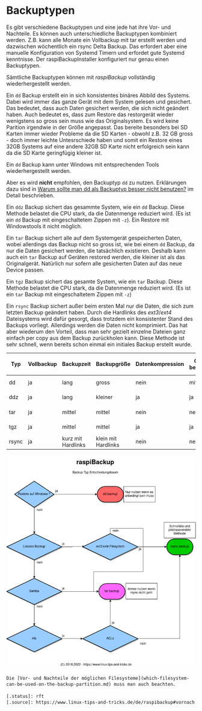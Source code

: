 # Backuptypen

Es gibt verschiedene Backuptypen und eine jede hat ihre Vor- und Nachteile.
Es können auch unterschiedliche Backuptypen kombiniert werden. Z.B. kann alle
Monate ein Vollbackup mit tar erstellt werden und dazwischen wöchentlich ein rsync Delta Backup.
Das erfordert aber eine manuelle Konfiguration von Systemd Timern und erfordet
gute Systemd kenntnisse. Der raspiBackupInstaller konfiguriert nur genau einen
Backuptypen.

Sämtliche Backuptypen können mit *raspiBackup* vollständig wiederhergestellt
werden.

Ein `dd` Backup erstellt ein in sich konsistentes binäres Abbild des Systems.
Dabei wird immer das ganze Gerät mit dem System gelesen und gesichert. Das bedeutet, dass
auch Daten gesichert werden, die sich nicht geändert haben. Auch bedeutet es,
dass zum Restore das restorgerät wieder wenigstens so gross sein muss wie das Originalsystem.
Es wird keine Parition irgendwie in der Größe angepasst. Das bereite besonders
bei SD Karten immer wieder Probleme da die SD Karten - obwohl z.B. 32 GB gross - doch immer
leichte Untesrschiede haben und somit ein Restore eines 32GB Systems auf eine andere 32GB SD Karte
nicht erfolgreich sein kann da die SD Karte geringfügig kleiner ist.

Ein `dd` Backup kann unter Windows mit entsprechenden Tools wiederhergestellt werden.

Aber es wird **nicht** empfohlen, den Backuptyp `dd` zu nutzen. Erklärungen dazu sind in [Warum sollte man dd als Backuptyp besser nicht benutzen?](why-shouldn-t-you-use-dd-as-backup-type.md)
im Detail beschrieben.

Ein `ddz` Backup sichert das gesammte System, wie ein `dd` Backup. Diese Methode
belastet die CPU stark, da die Datenmenge reduziert wird. (Es ist ein `dd` Backup
mit eingeschaltetem Zippen mit `-z`). Ein Restore mit Windowstools it nicht möglich.

Ein `tar` Backup sichert alle auf dem Systemgerät gespeicherten Daten, wobei allerdings das Backup nicht
so gross ist, wie bei einem `dd` Backup, da nur die Daten gesichert werden, die
tatsächlich existieren. Deshalb kann auch ein `tar` Backup auf Geräten
restored werden, die kleiner ist als das Originalgerät. Natürlich nur sofern alle 
gesicherten Daten auf das neue Device passen.

Ein `tgz` Backup sichert das gesamte System, wie ein `tar` Backup. Diese Methode
belastet die CPU stark, da die Datenmenge reduziert wird. (Es ist ein `tar` Backup
mit eingeschaltetem Zippen mit `-z`)

Ein `rsync` Backup sichert außer beim ersten Mal nur die Daten, die sich zum
letzten Backup geändert haben. Durch die Hardlinks des *ext3*/*ext4* Dateisystems
wird dafür gesorgt, dass trotzdem ein konsistenter Stand des Backups vorliegt.
Allerdings werden die Daten nicht komprimiert. Das hat aber wiederum den
Vorteil, dass man sehr gezielt einzelne Dateien ganz einfach per copy aus dem
Backup zurückholen kann. Diese Methode ist sehr schnell, wenn bereits schon
einmal ein initiales Backup erstellt wurde.

| Typ    | Vollbackup | Backupzeit | Backupgröße | Datenkompression | CPU belastet | Karte belastet | Selektiver Restore möglich | Dateisystem |
|--------|------------|------------|-------------|------------------|--------------|----------------|----------------------------|-------------|
| dd     | ja         | lang       | gross       | nein             | mittel       | hoch           | nein                       | alle, fat32 nur bis 4GB |
| ddz    | ja         | lang       | kleiner     | ja               | ja           | hoch           | nein                       | alle, fat32 nur bis 4GB |
| tar    | ja         | mittel     | mittel      | nein             | nein         | mittel         | ja                         | alle, fat32 nur bis 4GB |
| tgz    | ja         | mittel     | mittel      | ja               | ja           | mittel         | ja                         | alle, fat32 nur bis 4GB |
| rsync  | ja         | kurz mit Hardlinks | klein mit Hardlinks | nein | nein     | kaum           | ja                         | ext3/ext4 |



![Entscheidungsbaum](images/decisiontree_de.dia.jpg)

``` admonish info title="Filesysteme"
Die [Vor- und Nachteile der möglichen Filesysteme](which-filesystem-can-be-used-on-the-backup-partition.md) muss man auch beachten.

[.status]: rft
[.source]: https://www.linux-tips-and-tricks.de/de/raspibackup#vornach
